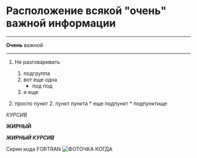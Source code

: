 # Расположение всякой "очень" важной информации

--------

**Очень** важной

---------

1. Не разговаривать
    1. подгруппа
    2. вот еще одна
        * под под
    3. и еще
    
2. просто пункт 
    2. пункт пункта
    	* еще подпункт
    		* подпунктище
    		
    		
*КУРСИВ*

 
**ЖИРНЫЙ**


***ЖИРНЫЙ КУРСИВ***

Скрин кода FORTRAN ![ФОТОЧКА КОГДА](https://techrocks.ru/wp-content/uploads/2018/12/Fortran.png)
